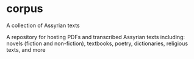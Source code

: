 # corpus
A collection of Assyrian texts

A repository for hosting PDFs and transcribed Assyrian texts including: novels (fiction and non-fiction), textbooks, poetry, dictionaries, religious texts, and more
